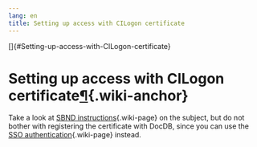 ```yaml
---
lang: en
title: Setting up access with CILogon certificate
---
```


[]{#Setting-up-access-with-CILogon-certificate}

Setting up access with CILogon certificate[¶](#Setting-up-access-with-CILogon-certificate){.wiki-anchor}
========================================================================================================

Take a look at [SBND
instructions](Setting_up_access_with_CILogon_certificate.html#Instructions-for-getting-a-CILogon-Certificate-and-importing-the-certificate-into-your-browser){.wiki-page}
on the subject, but do not bother with registering the certificate with
DocDB, since you can use the [SSO
authentication](Access_to_SBN_DocDB_for_ICARUS_collaborators.html){.wiki-page}
instead.
